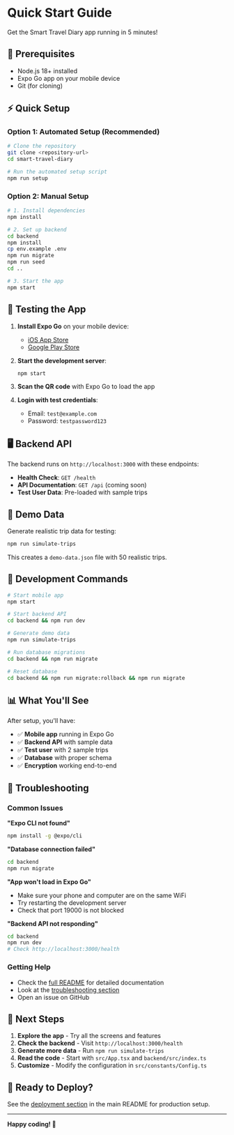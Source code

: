 # Quick Start Guide

Get the Smart Travel Diary app running in 5 minutes!

## 🚀 Prerequisites

- Node.js 18+ installed
- Expo Go app on your mobile device
- Git (for cloning)

## ⚡ Quick Setup

### Option 1: Automated Setup (Recommended)

```bash
# Clone the repository
git clone <repository-url>
cd smart-travel-diary

# Run the automated setup script
npm run setup
```

### Option 2: Manual Setup

```bash
# 1. Install dependencies
npm install

# 2. Set up backend
cd backend
npm install
cp env.example .env
npm run migrate
npm run seed
cd ..

# 3. Start the app
npm start
```

## 📱 Testing the App

1. **Install Expo Go** on your mobile device:
   - [iOS App Store](https://apps.apple.com/app/expo-go/id982107779)
   - [Google Play Store](https://play.google.com/store/apps/details?id=host.exp.exponent)

2. **Start the development server**:
   ```bash
   npm start
   ```

3. **Scan the QR code** with Expo Go to load the app

4. **Login with test credentials**:
   - Email: `test@example.com`
   - Password: `testpassword123`

## 🖥️ Backend API

The backend runs on `http://localhost:3000` with these endpoints:

- **Health Check**: `GET /health`
- **API Documentation**: `GET /api` (coming soon)
- **Test User Data**: Pre-loaded with sample trips

## 🧪 Demo Data

Generate realistic trip data for testing:

```bash
npm run simulate-trips
```

This creates a `demo-data.json` file with 50 realistic trips.

## 🔧 Development Commands

```bash
# Start mobile app
npm start

# Start backend API
cd backend && npm run dev

# Generate demo data
npm run simulate-trips

# Run database migrations
cd backend && npm run migrate

# Reset database
cd backend && npm run migrate:rollback && npm run migrate
```

## 📊 What You'll See

After setup, you'll have:

- ✅ **Mobile app** running in Expo Go
- ✅ **Backend API** with sample data
- ✅ **Test user** with 2 sample trips
- ✅ **Database** with proper schema
- ✅ **Encryption** working end-to-end

## 🐛 Troubleshooting

### Common Issues

**"Expo CLI not found"**
```bash
npm install -g @expo/cli
```

**"Database connection failed"**
```bash
cd backend
npm run migrate
```

**"App won't load in Expo Go"**
- Make sure your phone and computer are on the same WiFi
- Try restarting the development server
- Check that port 19000 is not blocked

**"Backend API not responding"**
```bash
cd backend
npm run dev
# Check http://localhost:3000/health
```

### Getting Help

- Check the [full README](README.md) for detailed documentation
- Look at the [troubleshooting section](README.md#troubleshooting)
- Open an issue on GitHub

## 🎯 Next Steps

1. **Explore the app** - Try all the screens and features
2. **Check the backend** - Visit `http://localhost:3000/health`
3. **Generate more data** - Run `npm run simulate-trips`
4. **Read the code** - Start with `src/App.tsx` and `backend/src/index.ts`
5. **Customize** - Modify the configuration in `src/constants/Config.ts`

## 🚀 Ready to Deploy?

See the [deployment section](README.md#deployment) in the main README for production setup.

---

**Happy coding! 🎉**
